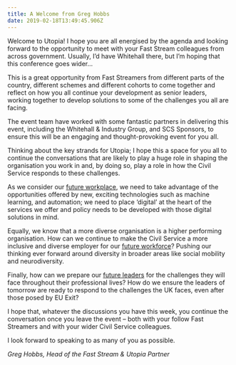 ```yaml
---
title: A Welcome from Greg Hobbs
date: 2019-02-18T13:49:45.906Z
---
```

Welcome to Utopia! I hope you are all energised by the agenda and looking forward to the opportunity to meet with your Fast Stream colleagues from across government. Usually, I’d have Whitehall there, but I’m hoping that this conference goes wider...

This is a great opportunity from Fast Streamers from different parts of the country, different schemes and different cohorts to come together and reflect on how you all continue your development as senior leaders, working together to develop solutions to some of the challenges you all are facing.  

The event team have worked with some fantastic partners in delivering this event, including the Whitehall & Industry Group, and SCS Sponsors, to ensure this will be an engaging and thought-provoking event for you all.

Thinking about the key strands for Utopia; I hope this a space for you all to continue the conversations that are likely to play a huge role in shaping the organisation you work in and, by doing so, play a role in how the Civil Service responds to these challenges.

As we consider our [future workplace](https://utopia2019.com/post/technology-and-us), we need to take advantage of the opportunities offered by new, exciting technologies such as machine learning, and automation; we need to place ‘digital’ at the heart of the services we offer and policy needs to be developed with those digital solutions in mind.

Equally, we know that a more diverse organisation is a higher performing organisation. How can we continue to make the Civil Service a more inclusive and diverse employer for our [future workforce](https://utopia2019.com/post/equality-diversity-and-inclusion)? Pushing our thinking ever forward around diversity in broader areas like social mobility and neurodiversity.

Finally, how can we prepare our [future leaders](https://utopia2019.com/post/%22some-are-born-great-some-achieve-greatness-and-some-have-greatness-thrust-upon-'em%22) for the challenges they will face throughout their professional lives? How do we ensure the leaders of tomorrow are ready to respond to the challenges the UK faces, even after those posed by EU Exit?

I hope that, whatever the discussions you have this week, you continue the conversation once you leave the event – both with your follow Fast Streamers and with your wider Civil Service colleagues.

I look forward to speaking to as many of you as possible.

_Greg Hobbs, Head of the Fast Stream & Utopia Partner_
